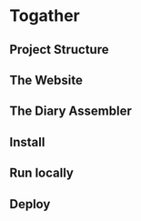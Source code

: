 # Togather

## Project Structure

## The Website

## The Diary Assembler

## Install

## Run locally

## Deploy
